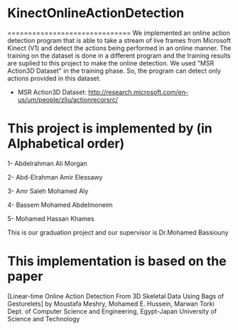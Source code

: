 # KinectOnlineActionDetection
==============================
We implemented an online action detection program that is able to take a stream of live frames from Microsoft Kinect (V1) and detect the actions being performed in an online manner. The training on the dataset is done in a different program and the training results are suplied to this project to make the online detection.
We used "MSR Action3D Dataset" in the training phase. So, the program can detect only actions provided in this dataset.

- MSR Action3D Dataset: http://research.microsoft.com/en-us/um/people/zliu/actionrecorsrc/

This project is implemented by (in Alphabetical order)
======================================================
1- Abdelrahman Ali Morgan

2- Abd-Elrahman Amir Elessawy

3- Amr Saleh Mohamed Aly

4- Bassem Mohamed Abdelmoneim

5- Mohamed Hassan Khames

This is our graduation project and our supervisor is
Dr.Mohamed Bassiouny

This implementation is based on the paper
==========================================
[Linear-time Online Action Detection From 3D Skeletal Data Using Bags of Gesturelets]
by Moustafa Meshry, Mohamed E. Hussein, Marwan Torki
Dept. of Computer Science and Engineering, Egypt-Japan University of Science and Technology


